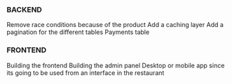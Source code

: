 
### BACKEND
Remove race conditions because of the product 
Add a caching layer
Add a pagination for the different tables
Payments table

### FRONTEND
Building the frontend
Building the admin panel
Desktop or mobile app since its going to be used from an interface in the restaurant


